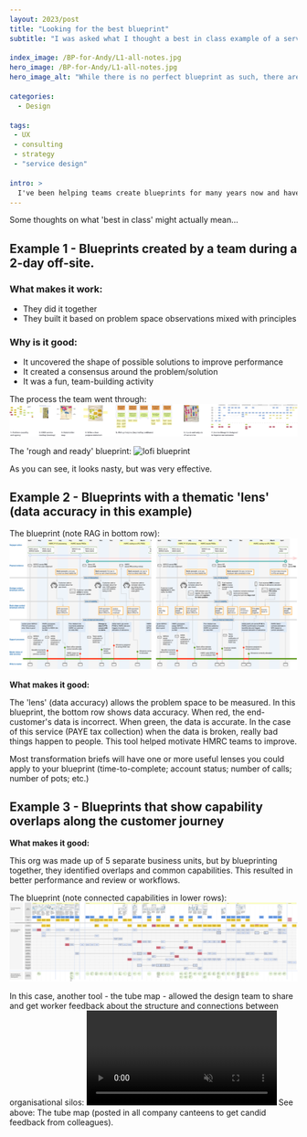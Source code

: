 ```yaml
---
layout: 2023/post
title: "Looking for the best blueprint"
subtitle: "I was asked what I thought a best in class example of a service blueprint should look like."

index_image: /BP-for-Andy/L1-all-notes.jpg
hero_image: /BP-for-Andy/L1-all-notes.jpg
hero_image_alt: "While there is no perfect blueprint as such, there are absolutely connecting themes that make a blueprint useful in context, regardless of how it looks."

categories:
  - Design

tags:
 - UX
 - consulting
 - strategy
 - "service design"

intro: >
  I've been helping teams create blueprints for many years now and have picked up on a couple of themes. This means there probably isn't one 'ideal' form of the service blueprint, but there are definitely things to keep in mind while creating them.
---
```


Some thoughts on what 'best in class' might actually mean...

## Example 1 - Blueprints created by a team during a 2-day off-site.

### What makes it work:
- They did it together
- They built it based on problem space observations mixed with principles

### Why is it good:
- It uncovered the shape of possible solutions to improve performance
- It created a consensus around the problem/solution
- It was a fun, team-building activity

The process the team went through:
![design process](/BP-for-Andy/Research-team-onsite.jpg)

The 'rough and ready' blueprint:
![lofi blueprint](/BP-for-Andy/05-L1-Blueprint-sm.jpg)

As you can see, it looks nasty, but was very effective.

## Example 2 - Blueprints with a thematic 'lens' (data accuracy in this example)

The blueprint (note RAG in bottom row):
![lofi blueprint](/BP-for-Andy/hmrc-pta-hirez.png)

**What makes it good:**

The 'lens' (data accuracy) allows the problem space to be measured. In this blueprint, the bottom row shows data accuracy. When red, the end-customer's data is incorrect. When green, the data is accurate. In the case of this service (PAYE tax collection) when the data is broken, really bad things happen to people. This tool helped motivate HMRC teams to improve.

Most transformation briefs will have one or more useful lenses you could apply to your blueprint (time-to-complete; account status; number of calls; number of pots; etc.)

## Example 3 - Blueprints that show capability overlaps along the customer journey

**What makes it good:**

This org was made up of 5 separate business units, but by blueprinting together, they identified overlaps and common capabilities. This resulted in better performance and review or workflows. 

The blueprint (note connected capabilities in lower rows):
![lofi blueprint](/BP-for-Andy/L1-all.png)

In this case, another tool - the tube map - allowed the design team to share and get worker feedback about the structure and connections between organisational silos:
<video width="66%" autoplay muted>
    <source src="BP-for-Andy/tubemap.mov" type="video/mp4">
    Your browser does not support the video tag.
</video>
See above: The tube map (posted in all company canteens to get candid feedback from colleagues).

